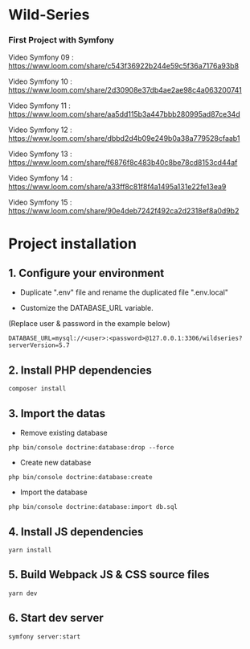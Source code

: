 # Wild-Series

### First Project with Symfony

Video Symfony 09 : https://www.loom.com/share/c543f36922b244e59c5f36a7176a93b8

Video Symfony 10 : https://www.loom.com/share/2d30908e37db4ae2ae98c4a063200741

Video Symfony 11 : https://www.loom.com/share/aa5dd115b3a447bbb280995ad87ce34d

Video Symfony 12 : https://www.loom.com/share/dbbd2d4b09e249b0a38a779528cfaab1

Video Symfony 13 : https://www.loom.com/share/f6876f8c483b40c8be78cd8153cd44af

Video Symfony 14 : https://www.loom.com/share/a33ff8c81f8f4a1495a131e22fe13ea9

Video Symfony 15 : https://www.loom.com/share/90e4deb7242f492ca2d2318ef8a0d9b2

# Project installation

## 1. Configure your environment

- Duplicate ".env" file and rename the duplicated file ".env.local"

- Customize the DATABASE_URL variable.

(Replace user & password in the example below)

```
DATABASE_URL=mysql://<user>:<password>@127.0.0.1:3306/wildseries?serverVersion=5.7
```

## 2. Install PHP dependencies

```
composer install
```

## 3. Import the datas

- Remove existing database

```
php bin/console doctrine:database:drop --force
```

- Create new database

```
php bin/console doctrine:database:create
```

- Import the database

```
php bin/console doctrine:database:import db.sql
```

## 4. Install JS dependencies

```
yarn install
```

## 5. Build Webpack JS & CSS source files

```
yarn dev
```

## 6. Start dev server

```
symfony server:start
```

